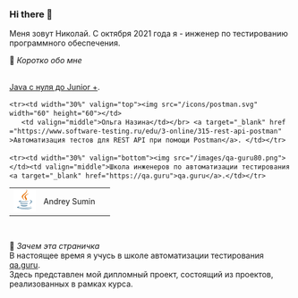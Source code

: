 ### Hi there 👋
Меня зовут Николай. С октября 2021 года я - инженер по тестированию программного обеспечения.</br>

:small_blue_diamond:  _Коротко обо мне_

<!--
**Moro19/Moro19** is a ✨ _special_ ✨ repository because its `README.md` (this file) appears on your GitHub profile.

Here are some ideas to get you started:

- 🔭 I’m currently working on ...
- 🌱 I’m currently learning ...
- 👯 I’m looking to collaborate on ...
- 🤔 I’m looking for help with ...
- 💬 Ask me about ...
- 📫 How to reach me: ...
- 😄 Pronouns: ...
- ⚡ Fun fact: ...
-->

<table width="100%" border='0'>
   <tr> 
    <td width="30%" valign="top"><img src="/icons/Java.png"></td><td valign="middle">Andrey Sumin</td></br>
       <a target="_blank" href ="https://www.udemy.com/course/java_sumin/">Java с нуля до Junior +</a>. </td></tr>  
   
    <tr><td width="30%" valign="top"><img src="/icons/postman.svg" width="60" height="60"></td>
       <td valign="middle">Ольга Назина</td></br> <a target="_blank" href ="https://www.software-testing.ru/edu/3-online/315-rest-api-postman" >Автоматизация тестов для REST API при помощи Postman</a>. </td></tr>
       
    <tr><td width="30%" valign="bottom"><img src="/images/qa-guru80.png"></td><td valign="middle">Школа инженеров по автоматизации тестирования <a target="_blank" href="https://qa.guru">qa.guru</a>.</td></tr>
   </tr>
  </table>
  </br>
  
:small_blue_diamond:  _Зачем эта страничка_  
В настоящее время я учусь в школе автоматизации тестирования <a target="_blank" href="https://qa.guru">qa.guru</a>.</br>
Здесь представлен мой дипломный проект, состоящий из проектов, реализованных в рамках курса.
</br></br>
